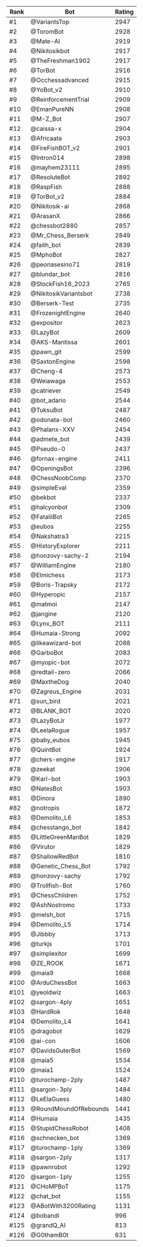 Rank|Bot|Rating
---|---|---
#1|@VariantsTop|2947
#2|@ToromBot|2928
#3|@Mate-AI|2919
#4|@Nikitosikbot|2917
#5|@TheFreshman1902|2917
#6|@TorBot|2916
#7|@Occhessadvanced|2915
#8|@YoBot_v2|2910
#9|@ReinforcementTrial|2909
#10|@EmanPureNN|2908
#11|@M-Z_Bot|2907
#12|@caissa-x|2904
#13|@Africaata|2903
#14|@FireFishBOT_v2|2901
#15|@Intron014|2898
#16|@mayhem23111|2895
#17|@ResoluteBot|2892
#18|@RaspFish|2888
#19|@TorBot_v2|2884
#20|@Nikitosik-ai|2868
#21|@ArasanX|2866
#22|@chessbot2880|2857
#23|@Mr_Chess_Berserk|2849
#24|@faith_bot|2839
#25|@MphoBot|2827
#26|@peonasesino71|2819
#27|@blundar_bot|2816
#28|@StockFish16_2023|2765
#29|@NikitosikVariantsbot|2738
#30|@Berserk-Test|2735
#31|@FrozenightEngine|2640
#32|@expositor|2623
#33|@LazyBot|2609
#34|@AKS-Mantissa|2601
#35|@pawn_git|2599
#36|@SaxtonEngine|2598
#37|@Cheng-4|2573
#38|@Weiawaga|2553
#39|@catriever|2549
#40|@bot_adario|2544
#41|@TuksuBot|2487
#42|@odonata-bot|2460
#43|@Phalanx-XXV|2454
#44|@admete_bot|2439
#45|@Pseudo-0|2437
#46|@fornax-engine|2411
#47|@OpeningsBot|2396
#48|@ChessNoobComp|2370
#49|@simpleEval|2359
#50|@bekbot|2337
#51|@halcyonbot|2309
#52|@FataliiBot|2265
#53|@eubos|2255
#54|@Nakshatra3|2215
#55|@HistoryExplorer|2211
#56|@honzovy-sachy-2|2194
#57|@WilliamEngine|2180
#58|@Elmichess|2173
#59|@Boris-Trapsky|2172
#60|@Hyperopic|2157
#61|@matmoi|2147
#62|@jangine|2120
#63|@Lynx_BOT|2111
#64|@Humaia-Strong|2092
#65|@likeawizard-bot|2088
#66|@GarboBot|2083
#67|@myopic-bot|2072
#68|@redtail-zero|2066
#69|@MaxtheDog|2040
#70|@Zagreus_Engine|2031
#71|@sun_bird|2021
#72|@BLANK_BOT|2020
#73|@LazyBotJr|1977
#74|@LeelaRogue|1957
#75|@baby_eubos|1945
#76|@QuintBot|1924
#77|@chers-engine|1917
#78|@zeekat|1906
#79|@Karl-bot|1903
#80|@NatesBot|1903
#81|@Dinora|1890
#82|@notropis|1872
#83|@Demolito_L6|1853
#84|@chesstango_bot|1842
#85|@LittleGreenManBot|1829
#86|@Virutor|1829
#87|@ShallowRedBot|1810
#88|@Genetic_Chess_Bot|1792
#89|@honzovy-sachy|1792
#90|@Trollfish-Bot|1760
#91|@ChessChildren|1752
#92|@AshNostromo|1733
#93|@melsh_bot|1715
#94|@Demolito_L5|1714
#95|@Jibbby|1713
#96|@turkjs|1701
#97|@simplexitor|1699
#98|@ZE_ROOK|1671
#99|@maia9|1668
#100|@ArduChessBot|1663
#101|@yeoldwiz|1663
#102|@sargon-4ply|1651
#103|@HardRok|1648
#104|@Demolito_L4|1641
#105|@dragobot|1629
#106|@ai-con|1606
#107|@DavidsGuterBot|1569
#108|@maia5|1534
#109|@maia1|1524
#110|@turochamp-2ply|1487
#111|@sargon-3ply|1484
#112|@LeElaGuess|1480
#113|@RoundMoundOfRebounds|1441
#114|@Humaia|1435
#115|@StupidChessRobot|1408
#116|@schnecken_bot|1369
#117|@turochamp-1ply|1369
#118|@sargon-2ply|1317
#119|@pawnrobot|1292
#120|@sargon-1ply|1255
#121|@CHoMPBoT|1175
#122|@chat_bot|1155
#123|@ABotWith3200Rating|1131
#124|@bobandi|996
#125|@grandQ_AI|813
#126|@G0thamB0t|631

